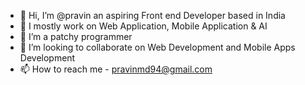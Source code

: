 - 👋 Hi, I’m @pravin an aspiring Front end Developer based in India
- 👀 I mostly work on Web Application, Mobile Application & AI
- 🌱 I’m a patchy programmer
- 💞️ I’m looking to collaborate on Web Development and Mobile Apps Development
- 📫 How to reach me - pravinmd94@gmail.com

<!---
pravintargaryen/pravintargaryen is a ✨ special ✨ repository because its `README.md` (this file) appears on your GitHub profile.
You can click the Preview link to take a look at your changes.
--->
